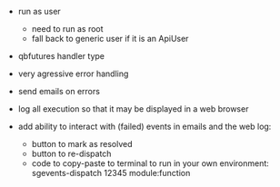 
- run as user
    - need to run as root
    - fall back to generic user if it is an ApiUser

- qbfutures handler type

- very agressive error handling

- send emails on errors

- log all execution so that it may be displayed in a web browser

- add ability to interact with (failed) events in emails and the web log:
    - button to mark as resolved
    - button to re-dispatch
    - code to copy-paste to terminal to run in your own environment:
      sgevents-dispatch 12345 module:function
 